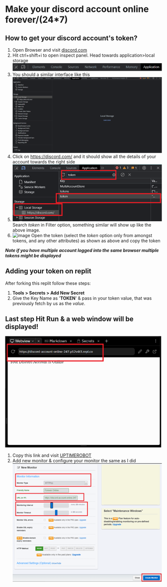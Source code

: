 # Make your discord account online forever/(24*7)

## How to get your discord account's token?
1. Open Browser and visit [discord.com](https://discord.com/app)
2. Hit ctrl+shift+i to open inspect panel. Head towards application>local storage
![image](img/image1.png)
3. You should a similar interface like this ![image](img/image0.png)
4. Click on https://discord.com/ and it should show all the details of your account towards the right side
5. ![image](img/image2.png)
   Search *token* in Filter option, something similar will show up like the above image.  
6. ![image](image2.png)
   Open the token (select the *token* option only from amongst tokens, and any other attributes) as shown as above and copy the token

***Note if you have multiple account logged into the same browser multiple tokens might be displayed***


## Adding your token on replit
After forking this replit follow these steps:
1. **Tools > Secrets > Add New Secret**
2. Give the Key Name as '**TOKEN**' & pass in your token value, that was previously fetch by us as the *value*.

## Last step Hit Run & a web window will be displayed!
![image](img/image3.png)

1. Copy this link and visit [UPTIMEROBOT](https://uptimerobot.com/)
2. Add new monitor & configure your monitor the same as I did
   ![image](img/image4.png)
